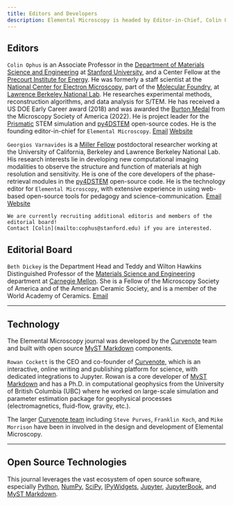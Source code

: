 ```yaml
---
title: Editors and Developers
description: Elemental Microscopy is headed by Editor-in-Chief, Colin Ophus, Technology Editor, Georgios Varnavides, and is part of the Microscopy Society of America.
---
```


## Editors

`Colin Ophus` is an Associate Professor in the [Department of Materials Science and Engineering](https://mse.stanford.edu/) at [Stanford University](https://www.stanford.edu/), and a Center Fellow at the [Precourt Institute for Energy](https://energy.stanford.edu/). 
He was formerly a staff scientist at the [National Center for Electron Microscopy](https://foundry.lbl.gov/about/facilities/the-national-center-for-electron-microscopy-ncem/), part of the [Molecular Foundry](https://foundry.lbl.gov/), at [Lawrence Berkeley National Lab](https://www.lbl.gov/). 
He researches experimental methods, reconstruction algorithms, and data analysis for S/TEM. 
He has received a US DOE Early Career award (2018) and was awarded the [Burton Medal](https://www.microscopy.org/awards/bios/burton_physical_2022.cfm) from the Microscopy Society of America (2022). 
He is project leader for the [Prismatic](https://prism-em.com/) STEM simulation and [py4DSTEM](https://github.com/py4dstem/py4DSTEM) open-source codes. 
He is the founding editor-in-chief for `Elemental Microscopy`. 
[Email](mailto:cophus@stanford.edu)
[Website](https://colab.stanford.edu/people)



`Georgios Varnavides` is a [Miller Fellow](https://miller.berkeley.edu/) postdoctoral researcher working at the University of California, Berkeley and Lawrence Berkeley National Lab. 
His research interests lie in developing new computational imaging modalities to observe the structure and function of materials at high resolution and sensitivity.
He is one of the core developers of the phase-retrieval modules in the [py4DSTEM](https://github.com/py4dstem/py4DSTEM) open-source code.
He is the technology editor for `Elemental Microscopy`, with extensive experience in using web-based open-source tools for pedagogy and science-communication.
[Email](mailto:gvarnavides@berkeley.edu)
[Website](https://gvarnavides.com/)




```{important}
We are currently recruiting additional editoris and members of the editorial board! 
Contact [Colin](mailto:cophus@stanford.edu) if you are interested.
```


## Editorial Board


`Beth Dickey` is the Department Head and Teddy and Wilton Hawkins Distinguished Professor of the [Materials Science and Engineering](https://www.mse.engineering.cmu.edu/index.html) department at [Carnegie Mellon](https://www.cmu.edu/). 
She is a Fellow of the Microscopy Society of America and of the American Ceramic Society, and is a member of the World Academy of Ceramics.
[Email](mailto:ecdickey@cmu.edu)

---

## Technology

The Elemental Microscopy journal was developed by the [Curvenote](https://curvenote.com/mission) team and built with open source [MyST Markdown](https://mystmd.org) components.

`Rowan Cockett` is the CEO and co-founder of [Curvenote](https://curvenote.com), which is an interactive, online writing and publishing platform for science, with dedicated integrations to Jupyter. 
Rowan is a core developer of [MyST Markdown](https://mystmd.org/) and has a Ph.D. in computational geophysics from the University of British Columbia (UBC) where he worked on large-scale simulation and parameter estimation package for geophysical processes (electromagnetics, fluid-flow, gravity, etc.).

The larger [Curvenote team](https://curvenote.com/mission) including `Steve Purves`, `Franklin Koch`, and `Mike Morrison` have been in involved in the design and development of Elemental Microscopy.

---

## Open Source Technologies

This journal leverages the vast ecosystem of open source software, especially [Python](https://python.org), [NumPy](https://numpy.org), [SciPy](https://scipy.org), [IPyWidgets](https://ipywidgets.readthedocs.io), [Jupyter](https://jupyter.org), [JupyterBook](https://jupyterbook.org), and [MyST Markdown](https://mystmd.org).
